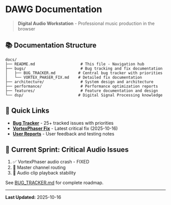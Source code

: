 # DAWG Documentation

> **Digital Audio Workstation** - Professional music production in the browser

## 📚 Documentation Structure

```
docs/
├── README.md                    # This file - Navigation hub
├── bugs/                        # Bug tracking and fix documentation
│   ├── BUG_TRACKER.md          # Central bug tracker with priorities
│   └── VORTEX_PHASER_FIX.md    # Detailed fix documentation
├── architecture/                # System design and architecture
├── performance/                 # Performance optimization reports
├── features/                    # Feature documentation and design
└── dsp/                        # Digital Signal Processing knowledge
```

## 🚀 Quick Links

- **[Bug Tracker](./bugs/BUG_TRACKER.md)** - 25+ tracked issues with priorities
- **[VortexPhaser Fix](./bugs/VORTEX_PHASER_FIX.md)** - Latest critical fix (2025-10-16)
- **[User Reports](../client/kullanım%20notlarım)** - User feedback and testing notes

## 🎯 Current Sprint: Critical Audio Issues

1. ✅ VortexPhaser audio crash - FIXED
2. 🚧 Master channel routing
3. 🚧 Audio clip playback stability

See [BUG_TRACKER.md](./bugs/BUG_TRACKER.md) for complete roadmap.

---

**Last Updated:** 2025-10-16

